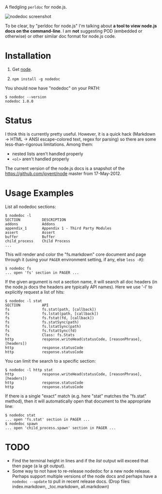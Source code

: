A fledgling `perldoc` for node.js.

![nodedoc screenshot](https://raw.github.com/trentm/nodedoc/master/tools/screenshot.png)

To be clear, by "perldoc for node.js" I'm talking about **a tool to view
node.js docs on the command-line**. I am **not** suggesting POD (embedded or
otherwise) or other similar doc format for node.js code.


# Installation

1. Get [node](http://nodejs.org).

2. `npm install -g nodedoc`

You should now have "nodedoc" on your PATH:

    $ nodedoc --version
    nodedoc 1.0.0


# Status

I think this is currently pretty useful. However, it is a quick hack
(Markdown -> HTML -> ANSI escape-colored text, regex for parsing) so
there are some less-than-rigorous limitations. Among them:

- nested lists aren't handled properly
- `<ol>` aren't handled properly

The current version of the node.js docs is a snapshot of the
<https://github.com/joyent/node> master from 17-May-2012.


# Usage Examples

List all nodedoc sections:

    $ nodedoc -l
    SECTION          DESCRIPTION
    addons           Addons
    appendix_1       Appendix 1 - Third Party Modules
    assert           Assert
    buffer           Buffer
    child_process    Child Process
    ...

This will render and color the "fs.markdown" core document and page through
it (using your `PAGER` environment setting, if any, else `less -R`):

    $ nodedoc fs
    ... open 'fs' section in PAGER ...

If the given argument is not a section name, it will search all doc headers
(in the node.js docs the headers are typically API names). Here we use '-l'
to explicitly request a list of hits:

    $ nodedoc -l stat
    SECTION          API
    fs               fs.stat(path, [callback])
    fs               fs.lstat(path, [callback])
    fs               fs.fstat(fd, [callback])
    fs               fs.statSync(path)
    fs               fs.lstatSync(path)
    fs               fs.fstatSync(fd)
    fs               Class: fs.Stats
    http             response.writeHead(statusCode, [reasonPhrase], [headers])
    http             response.statusCode
    http             response.statusCode

You can limit the search to a specific section:

    $ nodedoc -l http stat
    http             response.writeHead(statusCode, [reasonPhrase], [headers])
    http             response.statusCode
    http             response.statusCode

If there is a single "exact" match (e.g. here "stat" matches the "fs.stat"
method), then it will automatically open that document to the appropriate
line:

    $ nodedoc stat
    ... open 'fs.stat' section in PAGER ...
    $ nodedoc spawn
    ... open 'child_process.spawn' section in PAGER ...



# TODO

- Find the terminal height in lines and if the *list* output will exceed that
  then page (a la git output).
- Some way to not have to re-release nodedoc for a new node release. Perhaps
  support multiple versions of the node docs and perhaps have a `nodedoc
  --update` to pull in recent release docs.
  (Drop files: index.markdown, _toc.markdown,  all.markdown)
